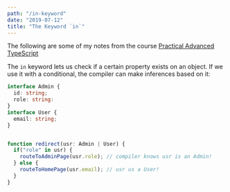 ```yaml
---
path: "/in-keyword"
date: "2019-07-12"
title: "The Keyword `in`"
---
```


The following are some of my notes from the course [Practical Advanced TypeScript](https://egghead.io/courses/practical-advanced-typescript)


The `in` keyword lets us check if a certain property exists on an object. If we use it with a conditional, the compiler can make inferences  based on it:

```typescript
interface Admin {
  id: string;
  role: string:
}
interface User {
  email: string;
}


function redirect(usr: Admin | User) {
  if("role" in usr) {
    routeToAdminPage(usr.role); // compiler knows usr is an Admin!
  } else {
    routeToHomePage(usr.email); // usr us a User!
  }
}
```